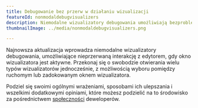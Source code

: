 ```yaml
---
title: Debugowanie bez przerw w działaniu wizualizacji
featureId: nonmodaldebugvisualizers
description: Niemodalne wizualizatory debugowania umożliwiają bezproblemową, współbieżną interakcję w edytorze podczas debugowania.
thumbnailImage: ../media/nonmodaldebugvisualizers.png

---
```



Najnowsza aktualizacja wprowadza niemodalne wizualizatory debugowania, umożliwiające nieprzerwaną interakcję z edytorem, gdy okno wizualizatora jest aktywne. Przekonaj się o swobodzie otwierania wielu typów wizualizatorów jednocześnie, z możliwością wyboru pomiędzy ruchomym lub zadokowanym oknem wizualizatora.

Podziel się swoimi ogólnymi wrażeniami, sposobami ich ulepszania i wszelkimi dodatkowymi opiniami, które możesz podzielić na to środowisko za pośrednictwem [społeczności](https://developercommunity.visualstudio.com/VisualStudio) deweloperów.


